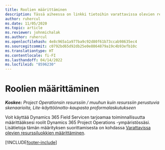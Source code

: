 ```yaml
---
title: Roolien määrittäminen
description: Tässä aiheessa on linkki tietoihin varattavissa olevien resurssiluokkien määrittämisestä.
author: ruhercul
ms.date: 11/05/2020
ms.topic: article
ms.reviewer: johnmichalak
ms.author: ruhercul
ms.openlocfilehash: 4e8c965a1a977ba9c92d80f61b73ccab98635ec4
ms.sourcegitcommit: c0792bd65d92db25e0e8864879a19c4b93efb10c
ms.translationtype: HT
ms.contentlocale: fi-FI
ms.lasthandoff: 04/14/2022
ms.locfileid: "8596230"
---
```

# <a name="define-roles"></a>Roolien määrittäminen

_**Koskee:** Project Operationsin resurssiin / muuhun kuin resurssiin perustuvia skenaarioita, Lite-käyttöönotto-kaupasta proformalaskutukseen_

Voit käyttää Dynamics 365 Field Servicen tarjoamaa toiminnallisuutta määrittääksesi roolit Dynamics 365 Project Operations -ympäristössäsi. Lisätietoja tämän määrityksen suorittamisesta on kohdassa [Varattavissa olevien resurssiluokkien määrittäminen](/dynamics365/field-service/set-up-bookable-resource-categories).


[!INCLUDE[footer-include](../includes/footer-banner.md)]